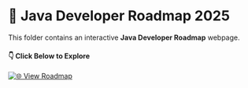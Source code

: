 # 🚀 Java Developer Roadmap 2025

This folder contains an interactive **Java Developer Roadmap** webpage.  

#### 👇 Click Below to Explore

[![🌐 View Roadmap](https://img.shields.io/badge/Roadmap-Live%20Site-0A192F?style=for-the-badge&logo=github&logoColor=white)](https://ankittroy-21.github.io/Learnovate/Roadmap/)

